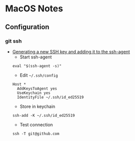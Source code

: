 # MacOS Notes

## Configuration

### git ssh
- [Generating a new SSH key and adding it to the ssh-agent](https://docs.github.com/en/github/authenticating-to-github/generating-a-new-ssh-key-and-adding-it-to-the-ssh-agent)
    - Start ssh-agent
    ```
    eval "$(ssh-agent -s)"
    ```
    - Edit ```~/.ssh/config```
    ```
    Host *
      AddKeysToAgent yes
      UseKeychain yes
      IdentityFile ~/.ssh/id_ed25519
    ```
    - Store in keychain
    ```
    ssh-add -K ~/.ssh/id_ed25519
    ```
    - Test connection
    ```
    ssh -T git@github.com
    ```
